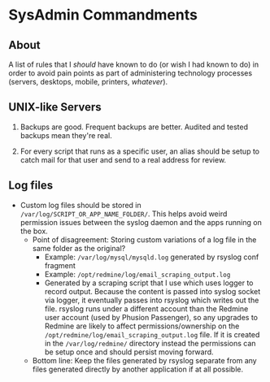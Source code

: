 # SysAdmin Commandments

## About

A list of rules that I _should_ have known to do (or wish I had known to do) in order
to avoid pain points as part of administering technology processes (servers, desktops,
mobile, printers, _whatever_).


## UNIX-like Servers

1. Backups are good. Frequent backups are better. Audited and tested backups mean 
   they're real.

1. For every script that runs as a specific user, an alias should be setup to catch mail
   for that user and send to a real address for review.

## Log files

- Custom log files should be stored in `/var/log/SCRIPT_OR_APP_NAME_FOLDER/`. This helps
  avoid weird permission issues between the syslog daemon and the apps running on the
  box.
    - Point of disagreement: Storing custom variations of a log file in the same folder
      as the original?
        - Example: `/var/log/mysql/mysqld.log` generated by rsyslog conf fragment
        - Example: `/opt/redmine/log/email_scraping_output.log`
        - Generated by a scraping script that I use which uses logger to record output.
          Because the content is passed into syslog socket via logger, it eventually
          passes into rsyslog which writes out the file. rsyslog runs under a different
          account than the Redmine user account (used by Phusion Passenger), so any
          upgrades to Redmine are likely to affect permissions/ownership on the
          `/opt/redmine/log/email_scraping_output.log` file. If it is created in the
          `/var/log/redmine/` directory instead the permissions can be setup once
          and should persist moving forward.
    - Bottom line: Keep the files generated by rsyslog separate from any files generated
      directly by another application if at all possible.
